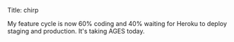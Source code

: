 Title: chirp

My feature cycle is now 60% coding and 40% waiting for Heroku to deploy staging and production. It's taking AGES today.
